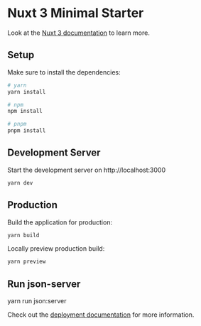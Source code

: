 # Nuxt 3 Minimal Starter

Look at the [Nuxt 3 documentation](https://nuxt.com/docs/getting-started/introduction) to learn more.

## Setup

Make sure to install the dependencies:

```bash
# yarn
yarn install

# npm
npm install

# pnpm
pnpm install
```

## Development Server

Start the development server on http://localhost:3000

```bash
yarn dev
```

## Production

Build the application for production:

```bash
yarn build
```

Locally preview production build:

```bash
yarn preview
```

## Run json-server

yarn run json:server

Check out the [deployment documentation](https://nuxt.com/docs/getting-started/deployment) for more information.
